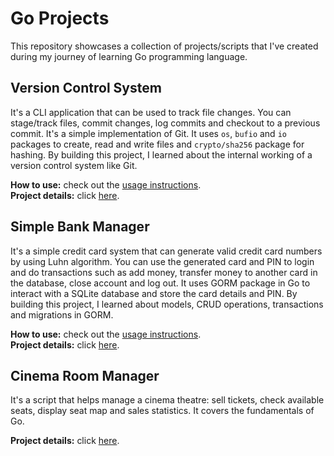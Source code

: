 # Go Projects

This repository showcases a collection of projects/scripts that I've created during my journey of learning Go programming language.

## Version Control System

It's a CLI application that can be used to track file changes. You can stage/track files, commit changes, log commits and checkout to a previous commit. It's a simple implementation of Git. It uses `os`, `bufio` and `io` packages to create, read and write files and `crypto/sha256` package for hashing. By building this project, I learned about the internal working of a version control system like Git.
<br />

**How to use:** check out the [usage instructions](./version-control-system/README.md).\
**Project details:** click [here](https://hyperskill.org/projects/420).

## Simple Bank Manager

It's a simple credit card system that can generate valid credit card numbers by using Luhn algorithm. You can use the generated card and PIN to login and do transactions such as add money, transfer money to another card in the database, close account and log out. It uses GORM package in Go to interact with a SQLite database and store the card details and PIN. By building this project, I learned about models, CRUD operations, transactions and migrations in GORM.
<br />

**How to use:** check out the [usage instructions](./simple-bank-manager/README.md).\
**Project details:** click [here](https://hyperskill.org/projects/413).

## Cinema Room Manager

It's a script that helps manage a cinema theatre: sell tickets, check available seats, display seat map and sales statistics. It covers the fundamentals of Go.
<br />

**Project details:** click [here](https://hyperskill.org/projects/399).
